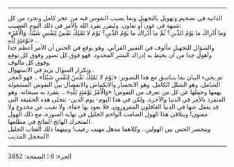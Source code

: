 ------------------------------------------------------------------------

الذاتية في تضخيم وتهويل بالتجهيل وبما يصيب النفوس فيه من عجز كامل وتجرد
من كل شبهة في عون أو تعاون. وليقرر تفرد الله بالأمر في ذلك اليوم
العصيب:  
«وَما أَدْراكَ ما يَوْمُ الدِّينِ؟ ثُمَّ ما أَدْراكَ ما يَوْمُ الدِّينِ؟ يَوْمَ لا تَمْلِكُ نَفْسٌ لِنَفْسٍ
شَيْئاً، وَالْأَمْرُ يَوْمَئِذٍ لِلَّهِ» ..  
والسؤال للتجهيل مألوف في التعبير القرآني. وهو يوقع في الحس أن الأمر أعظم
جدا وأهول جدا من أن يحيط به إدراك البشر المحدود. فهو فوق كل تصور وفوق كل
توقع وفوق كل مألوف.  
وتكرار السؤال يزيد في الاستهوال..  
ثم يجيء البيان بما يتناسق مع هذا التصوير: «يَوْمَ لا تَمْلِكُ نَفْسٌ لِنَفْسٍ شَيْئاً» ..
فهو العجز الشامل. وهو الشلل الكامل. وهو الانحسار والانكماش والانفصال بين
النفوس المشغولة بهمها وحملها عن كل من تعرف من النفوس! «وَالْأَمْرُ يَوْمَئِذٍ لِلَّهِ»
.. يتفرد به سبحانه. وهو المتفرد بالأمر في الدنيا والآخرة. ولكن في هذا
اليوم- يوم الدين- تتجلى هذه الحقيقة التي قد يغفل عنها في الدنيا الغافلون
المغرورون. فلا يعود بها خفاء، ولا تغيب عن مخدوع ولا مفتون! ويتلاقى هذا
الهول الصامت الواجم الجليل في نهاية السورة، مع ذلك الهول المتحرك الهائج
المائج في مطلعها.  
وينحصر الحس بين الهولين.. وكلاهما مذهل مهيب رعيب! وبينهما ذلك العتاب
الجليل المخجل المذيب!

------------------------------------------------------------------------

الجزء: 6 ¦ الصفحة: 3852
